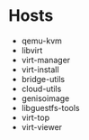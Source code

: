 # Hosts
 - qemu-kvm
 - libvirt
 - virt-manager
 - virt-install
 - bridge-utils
 - cloud-utils
 - genisoimage
 - libguestfs-tools
 - virt-top
 - virt-viewer
